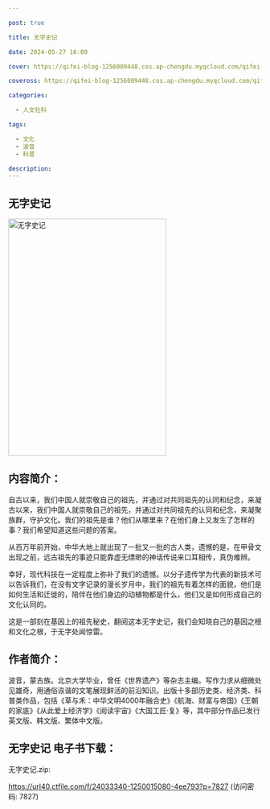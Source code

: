 ```yaml
---

post: true

title: 无字史记

date: 2024-05-27 16:09

cover: https://qifei-blog-1256009448.cos.ap-chengdu.myqcloud.com/qifei-blog/65f163d29f345e8d03d7cd11.jpg

coveross: https://qifei-blog-1256009448.cos.ap-chengdu.myqcloud.com/qifei-blog/65f163d29f345e8d03d7cd11.jpg

categories:

  - 人文社科

tags:

  - 文化
  - 波音
  - 科普

description:
---
```


## 无字史记
<img alt="无字史记 " class="aligncenter loading" data-was-processed="true" decoding="async" fetchpriority="high" height="471" src="https://qifei-blog-1256009448.cos.ap-chengdu.myqcloud.com/qifei-blog/65f163d29f345e8d03d7cd11.jpg " style="cursor: zoom-in;" width="314"/>

## 内容简介：

自古以来，我们中国人就崇敬自己的祖先，并通过对共同祖先的认同和纪念，来凝古以来，我们中国人就崇敬自己的祖先，并通过对共同祖先的认同和纪念，来凝聚族群，守护文化。我们的祖先是谁？他们从哪里来？在他们身上又发生了怎样的事？我们希望知道这些问题的答案。

从百万年前开始，中华大地上就出现了一批又一批的古人类，遗憾的是，在甲骨文出现之前，远古祖先的事迹只能靠虚无缥缈的神话传说来口耳相传，真伪难辨。

幸好，现代科技在一定程度上弥补了我们的遗憾。以分子遗传学为代表的新技术可以告诉我们，在没有文字记录的漫长岁月中，我们的祖先有着怎样的面貌，他们是如何生活和迁徙的，陪伴在他们身边的动植物都是什么，他们又是如何形成自己的文化认同的。

这是一部刻在基因上的祖先秘史，翻阅这本无字史记，我们会知晓自己的基因之根和文化之根，于无字处闻惊雷。

## 作者简介：

波音，蒙古族。北京大学毕业，曾任《世界遗产》等杂志主编。写作力求从细微处见雄奇，用通俗诙谐的文笔展现鲜活的前沿知识。出版十多部历史类、经济类、科普类作品，包括《草与禾：中华文明4000年融合史》《航海、财富与帝国》《王朝的家底》《从此爱上经济学》《阅读宇宙》《大国工匠·复》等，其中部分作品已发行英文版、韩文版、繁体中文版。

## 无字史记 电子书下载：



无字史记.zip: 

https://url40.ctfile.com/f/24033340-1250015080-4ee793?p=7827 (访问密码: 7827)
